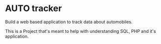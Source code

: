 # AUTO tracker

Build a web based application to track data about automobiles.

This is a Project that's meant to help with understanding SQL, PHP and it's application.




